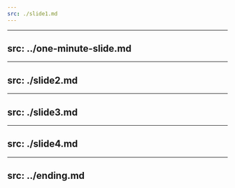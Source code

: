 ```yaml
---
src: ./slide1.md
---
```


---
src: ../one-minute-slide.md
---

---
src: ./slide2.md
---

---
src: ./slide3.md
---

---
src: ./slide4.md
---

---
src: ../ending.md
---
